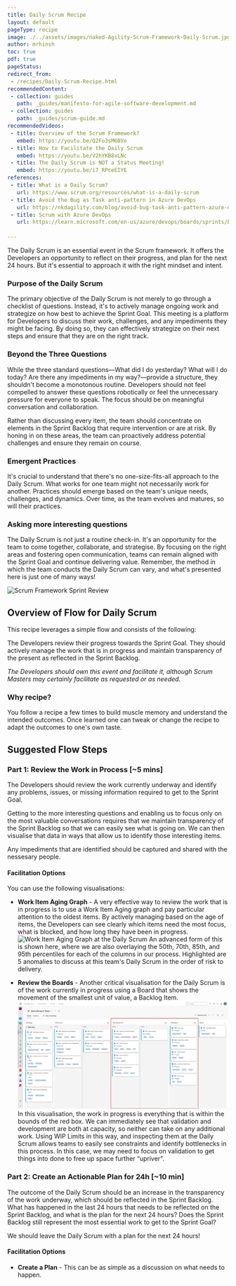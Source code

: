 ```yaml
---
title: Daily Scrum Recipe
layout: default
pageType: recipe
image: ./../assets/images/naked-Agility-Scrum-Framework-Daily-Scrum.jpg
author: mrhinsh
toc: true
pdf: true
pageStatus: 
redirect_from:
 - /recipes/Daily-Scrum-Recipe.html
recommendedContent:
 - collection: guides
   path: _guides/manifesto-for-agile-software-development.md
 - collection: guides
   path: _guides/scrum-guide.md
recommendedVideos:
 - title: Overview of the Scrum Framework?
   embed: https://youtu.be/Q2Fo3sM6BVo
 - title: How to Facilitate the Daily Scrum
   embed: https://youtu.be/V2hYKB8xLNc
 - title: The Daily Scrum is NOT a Status Meeting!
   embed: https://youtu.be/i7_RPceEIYE
references:
 - title: What is a Daily Scrum?
   url: https://www.scrum.org/resources/what-is-a-daily-scrum
 - title: Avoid the Bug as Task anti-pattern in Azure DevOps
   url: https://nkdagility.com/blog/avoid-bug-task-anti-pattern-azure-devops
 - title: Scrum with Azure DevOps
   url: https://learn.microsoft.com/en-us/azure/devops/boards/sprints/best-practices-scrum

---
```


The Daily Scrum is an essential event in the Scrum framework. It offers the
Developers an opportunity to reflect on their progress, and plan for the next 24
hours. But it's essential to approach it with the right mindset and intent.

### Purpose of the Daily Scrum

The primary objective of the Daily Scrum is not merely to go through a checklist
of questions. Instead, it's to actively manage ongoing work and strategize on
how best to achieve the Sprint Goal. This meeting is a platform for Developers
to discuss their work, challenges, and any impediments they might be facing. By
doing so, they can effectively strategize on their next steps and ensure that
they are on the right track.

### Beyond the Three Questions

While the three standard questions—What did I do yesterday? What will I do
today? Are there any impediments in my way?—provide a structure, they shouldn't
become a monotonous routine. Developers should not feel compelled to answer
these questions robotically or feel the unnecessary pressure for everyone to
speak. The focus should be on meaningful conversation and collaboration.

Rather than discussing every item, the team should concentrate on elements in
the Sprint Backlog that require intervention or are at risk. By honing in on
these areas, the team can proactively address potential challenges and ensure
they remain on course.

### Emergent Practices

It's crucial to understand that there's no one-size-fits-all approach to the
Daily Scrum. What works for one team might not necessarily work for another.
Practices should emerge based on the team's unique needs, challenges, and
dynamics. Over time, as the team evolves and matures, so will their practices.

### Asking more interesting questions

The Daily Scrum is not just a routine check-in. It's an opportunity for the team
to come together, collaborate, and strategise. By focusing on the right areas
and fostering open communication, teams can remain aligned with the Sprint Goal
and continue delivering value. Remember, the method in which the team conducts
the Daily Scrum can vary, and what's presented here is just one of many ways!

![Scrum Framework Sprint
Review](../../assets/images/naked-agility-scrum-framework-daily-scrum.jpg)

## Overview of Flow for Daily Scrum

This recipe leverages a simple flow and consists of the following:

The Developers review their progress towards the Sprint Goal. They should
actively manage the work that is in progress and maintain transparency of the
present as reflected in the Sprint Backlog.

*The Developers should own this event and facilitate it, although Scrum Masters
may certainly facilitate as requested or as needed.*

### Why recipe?

You follow a recipe a few times to build muscle memory and understand the
intended outcomes. Once learned one can tweak or change the recipe to adapt the
outcomes to one's own taste.

## Suggested Flow Steps

### Part 1: Review the Work in Process [\~5 mins]

The Developers should review the work currently underway and identify any
problems, issues, or missing information required to get to the Sprint Goal.

Getting to the more interesting questions and enabling us to focus only on the
most valuable conversations requires that we maintain transparency of the Sprint
Backlog so that we can easily see what is going on. We can then visualise that
data in ways that allow us to identify those interesting items.

Any impediments that are identified should be captured and shared with the nessesary people.

#### Facilitation Options

You can use the following visualisations:

-   **Work Item Aging Graph** - A very effective way to review the work that is
    in progress is to use a Work Item Aging graph and pay particular attention
    to the oldest items. By actively managing based on the age of items, the
    Developers can see clearly which items need the most focus, what is blocked,
    and how long they have been in progress.  
    ![Work Item Aging Graph at the Daily
    Scrum](../../assets/images/naked-agility-DailyScrum-WorkItemAging.jpg) An
    advanced form of this is shown here, where we are also overlaying the 50th,
    70th, 85th, and 95th percentiles for each of the columns in our process.
    Highlighted are 5 anomalies to discuss at this team's Daily Scrum in the
    order of risk to delivery.

-   **Review the Boards** - Another critical visualisation for the Daily Scrum
    is of the work currently in progress using a Board that shows the movement
    of the smallest unit of value, a Backlog Item.   
    ![image.png](../../assets/images/nkdAgility-ProductValueBoard.png)  
    In this visualisation, the work in progress is everything that is within the
    bounds of the red box. We can immediately see that validation and
    development are both at capacity, so neither can take on any additional
    work. Using WIP Limits in this way, and inspecting them at the Daily Scrum
    allows teams to easily see constraints and identify bottlenecks in this
    process. In this case, we may need to focus on validation to get things into
    done to free up space further “upriver”.

### Part 2: Create an Actionable Plan for 24h [\~10 min]

The outcome of the Daily Scrum should be an increase in the transparency of the
work underway, which should be reflected in the Sprint Backlog. What has
happened in the last 24 hours that needs to be reflected on the Sprint Backlog,
and what is the plan for the next 24 hours? Does the Sprint Backlog still
represent the most essential work to get to the Sprint Goal?

We should leave the Daily Scrum with a plan for the next 24 hours!


#### Facilitation Options

- **Create a Plan** - This can be as simple as a discussion on what needs to happen.


